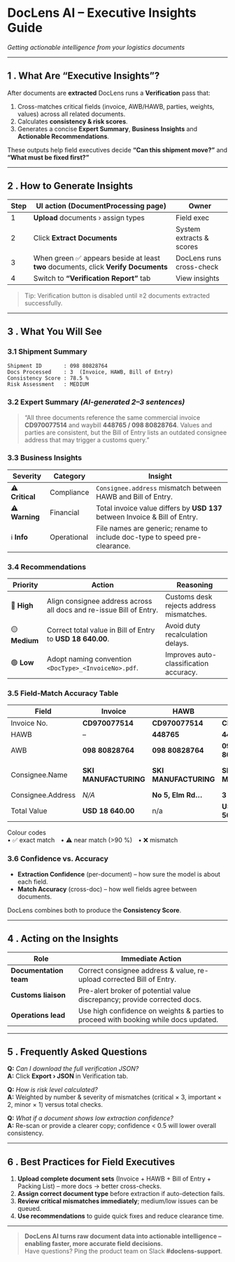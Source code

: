 # DocLens AI – Executive Insights Guide  
*Getting actionable intelligence from your logistics documents*

---

## 1 . What Are “Executive Insights”?

After documents are **extracted** DocLens runs a **Verification** pass that:

1. Cross-matches critical fields (invoice, AWB/HAWB, parties, weights, values) across all related documents.  
2. Calculates **consistency & risk scores**.  
3. Generates a concise **Expert Summary**, **Business Insights** and **Actionable Recommendations**.

These outputs help field executives decide **“Can this shipment move?”** and **“What must be fixed first?”**

---

## 2 . How to Generate Insights

| Step | UI action (DocumentProcessing page) | Owner |
|------|-------------------------------------|-------|
| 1 | **Upload** documents › assign types | Field exec |
| 2 | Click **Extract Documents** | System extracts & scores |
| 3 | When green ✅ appears beside at least **two** documents, click **Verify Documents** | DocLens runs cross-check |
| 4 | Switch to **“Verification Report”** tab | View insights |

> Tip: Verification button is disabled until ≥2 documents extracted successfully.

---

## 3 . What You Will See

### 3.1 Shipment Summary  
```
Shipment ID       : 098 80828764
Docs Processed    : 3  (Invoice, HAWB, Bill of Entry)
Consistency Score : 78.5 %
Risk Assessment   : MEDIUM
```

### 3.2 Expert Summary  *(AI-generated 2–3 sentences)*
> “All three documents reference the same commercial invoice **CD970077514** and
> waybill **448765 / 098 80828764**. Values and parties are consistent, but the
> Bill of Entry lists an outdated consignee address that may trigger a customs query.”

### 3.3 Business Insights
| Severity | Category | Insight |
|----------|----------|---------|
| ⚠️ **Critical** | Compliance | `Consignee.address` mismatch between HAWB and Bill of Entry. |
| ⚠️ **Warning**  | Financial | Total invoice value differs by **USD 137** between Invoice & Bill of Entry. |
| ℹ️ **Info**     | Operational | File names are generic; rename to include doc-type to speed pre-clearance. |

### 3.4 Recommendations
| Priority | Action | Reasoning |
|----------|--------|-----------|
| 🔴 **High** | Align consignee address across all docs and re-issue Bill of Entry. | Customs desk rejects address mismatches. |
| 🟡 **Medium** | Correct total value in Bill of Entry to **USD 18 640.00**. | Avoid duty recalculation delays. |
| 🟢 **Low** | Adopt naming convention `<DocType>_<InvoiceNo>.pdf`. | Improves auto-classification accuracy. |

### 3.5 Field-Match Accuracy Table

| Field | Invoice | HAWB | Bill of Entry | Match |
|-------|---------|------|---------------|-------|
| Invoice No. | **CD970077514** | **CD970077514** | **CD970077514** | ✅ 100 % |
| HAWB | – | **448765** | **448765** | ✅ 100 % |
| AWB | **098 80828764** | **098 80828764** | **098 80828764** | ✅ 100 % |
| Consignee.Name | **SKI MANUFACTURING** | **SKI MANUFACTURING** | **SKI Manufacturing** | ⚠️ 97 % (case variation) |
| Consignee.Address | *N/A* | **No 5, Elm Rd…** | **3 Market St…** | ❌ 0 % |
| Total Value | **USD 18 640.00** | n/a | **USD 18 503.00** | ❌ –137 |

Colour codes  
• ✅ exact match • ⚠️ near match (>90 %) • ❌ mismatch

### 3.6 Confidence vs. Accuracy

* **Extraction Confidence** (per-document) – how sure the model is about each field.  
* **Match Accuracy**          (cross-doc) – how well fields agree between documents.

DocLens combines both to produce the **Consistency Score**.

---

## 4 . Acting on the Insights

| Role | Immediate Action |
|------|------------------|
| **Documentation team** | Correct consignee address & value, re-upload corrected Bill of Entry. |
| **Customs liaison** | Pre-alert broker of potential value discrepancy; provide corrected docs. |
| **Operations lead** | Use high confidence on weights & parties to proceed with booking while docs updated. |

---

## 5 . Frequently Asked Questions

**Q:** *Can I download the full verification JSON?*  
**A:** Click **Export › JSON** in Verification tab.

**Q:** *How is risk level calculated?*  
**A:** Weighted by number & severity of mismatches (critical × 3, important × 2, minor × 1) versus total checks.

**Q:** *What if a document shows low extraction confidence?*  
**A:** Re-scan or provide a clearer copy; confidence < 0.5 will lower overall consistency.

---

## 6 . Best Practices for Field Executives

1. **Upload complete document sets** (Invoice + HAWB + Bill of Entry + Packing List) – more docs → better cross-checks.  
2. **Assign correct document type** before extraction if auto-detection fails.  
3. **Review critical mismatches immediately**; medium/low issues can be queued.  
4. **Use recommendations** to guide quick fixes and reduce clearance time.

---

> **DocLens AI turns raw document data into actionable intelligence – enabling faster, more accurate field decisions.**  
> Have questions? Ping the product team on Slack **#doclens-support**.
